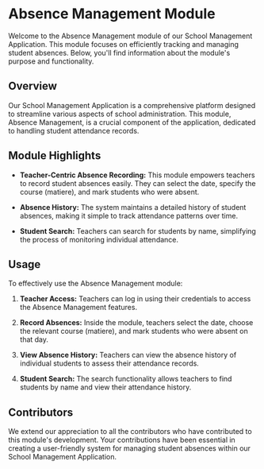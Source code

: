 # Absence Management Module

Welcome to the Absence Management module of our School Management Application. This module focuses on efficiently tracking and managing student absences. Below, you'll find information about the module's purpose and functionality.

## Overview

Our School Management Application is a comprehensive platform designed to streamline various aspects of school administration. This module, Absence Management, is a crucial component of the application, dedicated to handling student attendance records.

## Module Highlights

- **Teacher-Centric Absence Recording:** This module empowers teachers to record student absences easily. They can select the date, specify the course (matiere), and mark students who were absent.

- **Absence History:** The system maintains a detailed history of student absences, making it simple to track attendance patterns over time.

- **Student Search:** Teachers can search for students by name, simplifying the process of monitoring individual attendance.

## Usage

To effectively use the Absence Management module:

1. **Teacher Access:** Teachers can log in using their credentials to access the Absence Management features.

2. **Record Absences:** Inside the module, teachers select the date, choose the relevant course (matiere), and mark students who were absent on that day.

3. **View Absence History:** Teachers can view the absence history of individual students to assess their attendance records.

4. **Student Search:** The search functionality allows teachers to find students by name and view their attendance history.

## Contributors

We extend our appreciation to all the contributors who have contributed to this module's development. Your contributions have been essential in creating a user-friendly system for managing student absences within our School Management Application.
